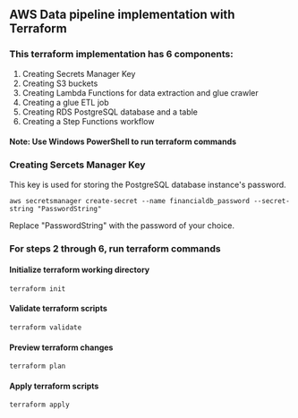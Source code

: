 ## AWS Data pipeline implementation with Terraform

### This terraform implementation has 6 components:
1. Creating Secrets Manager Key
2. Creating S3 buckets
3. Creating Lambda Functions for data extraction and glue crawler
4. Creating a glue ETL job
5. Creating RDS PostgreSQL database and a table
6. Creating a Step Functions workflow

#### Note: Use Windows PowerShell to run terraform commands

### Creating Sercets Manager Key
This key is used for storing the PostgreSQL database instance's password.
```
aws secretsmanager create-secret --name financialdb_password --secret-string "PasswordString"
```

Replace "PasswordString" with the password of your choice.

### For steps 2 through 6, run terraform commands
#### Initialize terraform working directory
```
terraform init
```

#### Validate terraform scripts
```
terraform validate
```

#### Preview terraform changes
```
terraform plan
```

#### Apply terraform scripts
```
terraform apply
```
